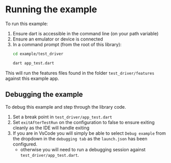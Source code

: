 # Running the example

To run this example:

1. Ensure dart is accessible in the command line (on your path variable)
2. Ensure an emulator or device is connected
3. In a command prompt (from the root of this library):
    ```bash
    cd example/test_driver

    dart app_test.dart
    ```
This will run the features files found in the folder `test_driver/features` against this example app.

## Debugging the example

To debug this example and step through the library code.

1. Set a break point in `test_driver/app_test.dart`
2. Set `exitAfterTestRun` on the configuration to false to ensure exiting cleanly as the IDE will handle exiting
3. If you are in VsCode you will simply be able to select `Debug example` from the dropdown in the `debugging tab` as the `launch.json` has been configured.
    - otherwise you will need to run a debugging session against `test_driver/app_test.dart`.
